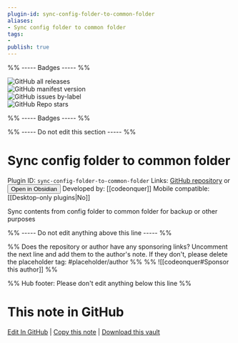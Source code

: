 ```yaml
---
plugin-id: sync-config-folder-to-common-folder
aliases:
- Sync config folder to common folder
tags: 
- 
publish: true
---
```


%% ----- Badges ----- %%

![GitHub all releases](https://img.shields.io/github/downloads/codeonquer/obsidian-sync-config-folder-to-common-folder/total?color=573E7A&logo=github&style=for-the-badge)   
![GitHub manifest version](https://img.shields.io/github/manifest-json/v/codeonquer/obsidian-sync-config-folder-to-common-folder?color=573E7A&logo=github&style=for-the-badge)   
![GitHub issues by-label](https://img.shields.io/github/issues/codeonquer/obsidian-sync-config-folder-to-common-folder/help%20wanted?color=573E7A&logo=github&style=for-the-badge)   
![GitHub Repo stars](https://img.shields.io/github/stars/codeonquer/obsidian-sync-config-folder-to-common-folder?color=573E7A&logo=github&style=for-the-badge)

%% ----- Badges ----- %%

%% ----- Do not edit this section ----- %%

# Sync config folder to common folder

Plugin ID: `sync-config-folder-to-common-folder`
Links: [GitHub repository](https://github.com/codeonquer/obsidian-sync-config-folder-to-common-folder) or [<button id=HH>Open in Obsidian</button>](obsidian://show-plugin?id=sync-config-folder-to-common-folder)
Developed by: [[codeonquer]]
Mobile compatible: [[Desktop-only plugins|No]]

Sync contents from config folder to common folder for backup or other purposes

%% ----- Do not edit anything above this line ----- %% 

%% Does the repository or author have any sponsoring links? Uncomment the next line and add them to the author's note. If they don't, please delete the placeholder tag: #placeholder/author %%
%% ![[codeonquer#Sponsor this author]] %%

%% Hub footer: Please don't edit anything below this line %%

# This note in GitHub

<span class="git-footer">[Edit In GitHub](https://github.dev/obsidian-community/obsidian-hub/blob/main/02%20-%20Community%20Expansions/02.05%20All%20Community%20Expansions/Plugins/sync-config-folder-to-common-folder.md "git-hub-edit-note") | [Copy this note](https://raw.githubusercontent.com/obsidian-community/obsidian-hub/main/02%20-%20Community%20Expansions/02.05%20All%20Community%20Expansions/Plugins/sync-config-folder-to-common-folder.md "git-hub-copy-note") | [Download this vault](https://github.com/obsidian-community/obsidian-hub/archive/refs/heads/main.zip "git-hub-download-vault") </span>
